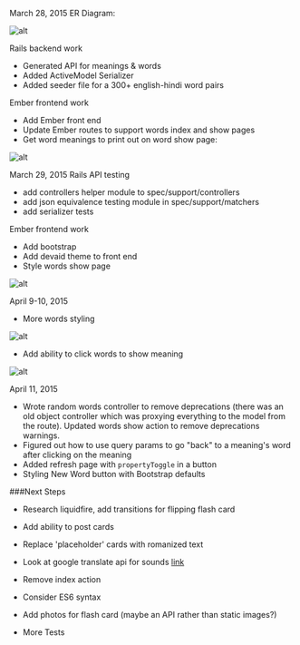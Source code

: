 March 28, 2015
ER Diagram:

![alt](http://i.imgur.com/giTLrQm.png)

Rails backend work
- Generated API for meanings & words
- Added ActiveModel Serializer
- Added seeder file for a 300+ english-hindi word pairs

Ember frontend work
- Add Ember front end
- Update Ember routes to support words index and show pages
- Get word meanings to print out on word show page:

![alt](http://i.imgur.com/tKsF9BQ.png)

March 29, 2015
Rails API testing
- add controllers helper module to spec/support/controllers
- add json equivalence testing module in spec/support/matchers
- add serializer tests

Ember frontend work
- Add bootstrap
- Add devaid theme to front end
- Style words show page

![alt](http://i.imgur.com/u2AZCQA.png)

April 9-10, 2015
- More words styling

![alt](http://i.imgur.com/vunMXxY.png)

- Add ability to click words to show meaning

![alt](http://i.imgur.com/KLXa172.png)

April 11, 2015
- Wrote random words controller to remove deprecations (there was an old object controller which was proxying everything to the model from the route). Updated words show action to remove deprecations warnings.
- Figured out how to use query params to go "back" to a meaning's word after clicking on the meaning
- Added refresh page with `propertyToggle` in a button
- Styling New Word button with Bootstrap defaults

###Next Steps
- Research liquidfire, add transitions for flipping flash card
- Add ability to post cards

- Replace 'placeholder' cards with romanized text
- Look at google translate api for sounds [link](http://translate.google.com/translate_tts?ie=UTF-8&q=%E0%A4%95%E0%A4%B2%E0%A4%BE&tl=hi)
- Remove index action
- Consider ES6 syntax
- Add photos for flash card (maybe an API rather than static images?)
- More Tests

